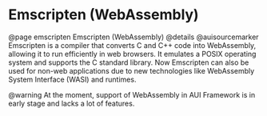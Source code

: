 # Emscripten (WebAssembly)

@page emscripten Emscripten (WebAssembly)
@details
@auisourcemarker
Emscripten is a compiler that converts C and C++ code into WebAssembly, allowing it to run efficiently in web browsers.
It emulates a POSIX operating system and supports the C standard library. Now Emscripten can also be used for non-web
applications due to new technologies like WebAssembly System Interface (WASI) and runtimes.

@warning
At the moment, support of WebAssembly in AUI Framework is in early stage and lacks a lot of features.
